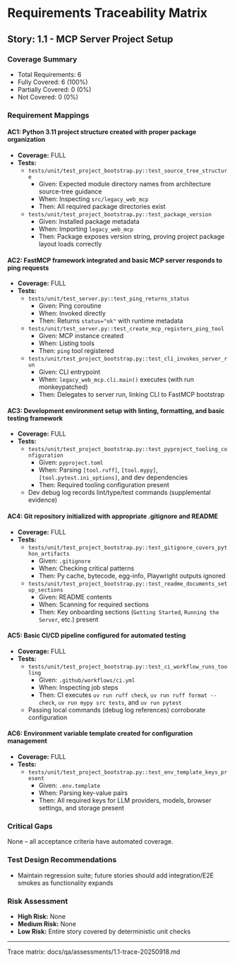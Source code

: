 # Requirements Traceability Matrix

## Story: 1.1 - MCP Server Project Setup

### Coverage Summary

- Total Requirements: 6
- Fully Covered: 6 (100%)
- Partially Covered: 0 (0%)
- Not Covered: 0 (0%)

### Requirement Mappings

#### AC1: Python 3.11 project structure created with proper package organization

- **Coverage:** FULL
- **Tests:**
  - `tests/unit/test_project_bootstrap.py::test_source_tree_structure`
    - Given: Expected module directory names from architecture source-tree guidance
    - When: Inspecting `src/legacy_web_mcp`
    - Then: All required package directories exist
  - `tests/unit/test_project_bootstrap.py::test_package_version`
    - Given: Installed package metadata
    - When: Importing `legacy_web_mcp`
    - Then: Package exposes version string, proving project package layout loads correctly

#### AC2: FastMCP framework integrated and basic MCP server responds to ping requests

- **Coverage:** FULL
- **Tests:**
  - `tests/unit/test_server.py::test_ping_returns_status`
    - Given: Ping coroutine
    - When: Invoked directly
    - Then: Returns `status="ok"` with runtime metadata
  - `tests/unit/test_server.py::test_create_mcp_registers_ping_tool`
    - Given: MCP instance created
    - When: Listing tools
    - Then: `ping` tool registered
  - `tests/unit/test_project_bootstrap.py::test_cli_invokes_server_run`
    - Given: CLI entrypoint
    - When: `legacy_web_mcp.cli.main()` executes (with run monkeypatched)
    - Then: Delegates to server run, linking CLI to FastMCP bootstrap

#### AC3: Development environment setup with linting, formatting, and basic testing framework

- **Coverage:** FULL
- **Tests:**
  - `tests/unit/test_project_bootstrap.py::test_pyproject_tooling_configuration`
    - Given: `pyproject.toml`
    - When: Parsing `[tool.ruff]`, `[tool.mypy]`, `[tool.pytest.ini_options]`, and dev dependencies
    - Then: Required tooling configuration present
  - Dev debug log records lint/type/test commands (supplemental evidence)

#### AC4: Git repository initialized with appropriate .gitignore and README

- **Coverage:** FULL
- **Tests:**
  - `tests/unit/test_project_bootstrap.py::test_gitignore_covers_python_artifacts`
    - Given: `.gitignore`
    - When: Checking critical patterns
    - Then: Py cache, bytecode, egg-info, Playwright outputs ignored
  - `tests/unit/test_project_bootstrap.py::test_readme_documents_setup_sections`
    - Given: README contents
    - When: Scanning for required sections
    - Then: Key onboarding sections (`Getting Started`, `Running the Server`, etc.) present

#### AC5: Basic CI/CD pipeline configured for automated testing

- **Coverage:** FULL
- **Tests:**
  - `tests/unit/test_project_bootstrap.py::test_ci_workflow_runs_tooling`
    - Given: `.github/workflows/ci.yml`
    - When: Inspecting job steps
    - Then: CI executes `uv run ruff check`, `uv run ruff format --check`, `uv run mypy src tests`, and `uv run pytest`
  - Passing local commands (debug log references) corroborate configuration

#### AC6: Environment variable template created for configuration management

- **Coverage:** FULL
- **Tests:**
  - `tests/unit/test_project_bootstrap.py::test_env_template_keys_present`
    - Given: `.env.template`
    - When: Parsing key-value pairs
    - Then: All required keys for LLM providers, models, browser settings, and storage present

### Critical Gaps

None – all acceptance criteria have automated coverage.

### Test Design Recommendations

- Maintain regression suite; future stories should add integration/E2E smokes as functionality expands

### Risk Assessment

- **High Risk:** None
- **Medium Risk:** None
- **Low Risk:** Entire story covered by deterministic unit checks

---

Trace matrix: docs/qa/assessments/1.1-trace-20250918.md
